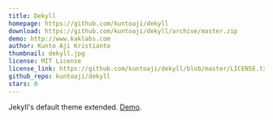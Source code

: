 ```yaml
---
title: Dekyll
homepage: https://github.com/kuntoaji/dekyll
download: https://github.com/kuntoaji/dekyll/archive/master.zip
demo: http://www.kaklabs.com
author: Kunto Aji Kristianto
thumbnail: dekyll.jpg
license: MIT License
license_link: https://github.com/kuntoaji/dekyll/blob/master/LICENSE.txt
github_repo: kuntoaji/dekyll
stars: 0
---
```


Jekyll's default theme extended. [Demo](http://www.kaklabs.com).
